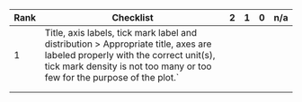 | Rank | Checklist                                                                                                                                                                                              | 2 | 1 | 0 | n/a |
|------|--------------------------------------------------------------------------------------------------------------------------------------------------------------------------------------------------------|---|---|---|-----|
| 1    | Title, axis labels, tick mark label and distribution > Appropriate title, axes are labeled properly with the correct unit(s), tick mark density is not too many or too few for the purpose of the plot.` |   |   |   |     |
|      |                                                                                                                                                                                                        |   |   |   |     |
|      |                                                                                                                                                                                                        |   |   |   |     |

